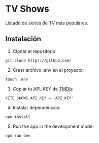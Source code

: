 # TV Shows

Listado de series de TV más populares.

## Instalación

1. Clonar el repositorio:

```
git clone https://github.com/
```

2. Crear archivo .env en el proyecto:

```
touch .env
```

3. Copiar tu API_KEY de [TMDb](https://developer.themoviedb.org/reference/intro/authentication):

```
VITE_SHOWS_API_KEY = 'API_KEY'
```

4. Instalar dependencias:

```
npm install
```

5. Run the app in the development mode:

```
npm run dev
```
